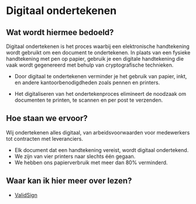 # Digitaal ondertekenen

## Wat wordt hiermee bedoeld?
Digitaal ondertekenen is het proces waarbij een elektronische handtekening wordt gebruikt om een document te ondertekenen. In plaats van een fysieke handtekening met pen op papier, gebruik je een digitale handtekening die vaak wordt gegenereerd met behulp van cryptografische technieken.

- Door digitaal te ondertekenen verminder je het gebruik van papier, inkt, en andere kantoorbenodigdheden zoals pennen en printers.

- Het digitaliseren van het ondertekenproces elimineert de noodzaak om documenten te printen, te scannen en per post te verzenden. 

## Hoe staan we ervoor?
Wij ondertekenen alles digitaal, van arbeidsvoorwaarden voor medewerkers tot contracten met leveranciers.

- Elk document dat een handtekening vereist, wordt digitaal ondertekend.
- We zijn van vier printers naar slechts één gegaan.
- We hebben ons papierverbruik met meer dan 80% verminderd.

## Waar kan ik hier meer over lezen?
- <a href="https://www.validsign.eu/">ValidSign</a>